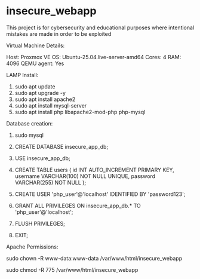 


# insecure_webapp

This project is for cybersecurity and educational purposes where intentional mistakes are made in order to be exploited 


Virtual Machine Details:


Host: Proxmox VE
OS: Ubuntu-25.04.live-server-amd64
Cores: 4
RAM: 4096
QEMU agent: Yes


LAMP Install:


1. sudo apt update 
2. sudo apt upgrade -y
3. sudo apt install apache2
4. sudo apt install mysql-server
5. sudo apt install php libapache2-mod-php php-mysql

Database creation:
1. sudo mysql
	
2. CREATE DATABASE insecure_app_db;

3. USE insecure_app_db;

4. CREATE TABLE users (
  	     id INT AUTO_INCREMENT PRIMARY KEY,
  	     username VARCHAR(100) NOT NULL UNIQUE,
     password VARCHAR(255) NOT NULL
   );

5. CREATE USER 'php_user'@'localhost' IDENTIFIED BY 'password123';

6. GRANT ALL PRIVILEGES ON insecure_app_db.* TO 'php_user'@'localhost';

7. FLUSH PRIVILEGES;

8. EXIT;


Apache Permissions:


sudo chown -R www-data:www-data /var/www/html/insecure_webapp

sudo chmod -R 775 /var/www/html/insecure_webapp



